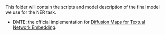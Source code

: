 This folder will contain the scripts and model description of the final model we use for the NER task.

- DMTE: the official implementation for [Diffusion Maps for Textual Network Embedding](https://arxiv.or/pdf/1805.09906.pdf).